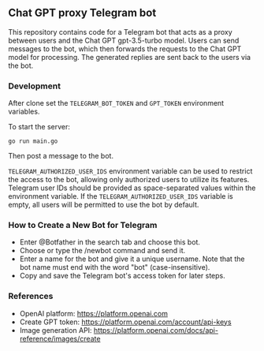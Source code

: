 ## Chat GPT proxy Telegram bot
This repository contains code for a Telegram bot that acts as a proxy between users and the Chat GPT gpt-3.5-turbo model.
Users can send messages to the bot, which then forwards the requests to the Chat GPT model for processing.
The generated replies are sent back to the users via the bot.

### Development
After clone set the `TELEGRAM_BOT_TOKEN` and `GPT_TOKEN` environment variables.

To start the server:
```
go run main.go
```
Then post a message to the bot.

`TELEGRAM_AUTHORIZED_USER_IDS` environment variable can be used to restrict the access to the bot, allowing only authorized users to utilize its features.
Telegram user IDs should be provided as space-separated values within the environment variable. 
If the `TELEGRAM_AUTHORIZED_USER_IDS` variable is empty, all users will be permitted to use the bot by default.

### How to Create a New Bot for Telegram
- Enter @Botfather in the search tab and choose this bot.
- Choose or type the /newbot command and send it.
- Enter a name for the bot and give it a unique username. Note that the bot name must end with the word "bot" (case-insensitive).
- Copy and save the Telegram bot's access token for later steps.

### References
- OpenAI platform: https://platform.openai.com
- Create GPT token: https://platform.openai.com/account/api-keys
- Image generation API: https://platform.openai.com/docs/api-reference/images/create